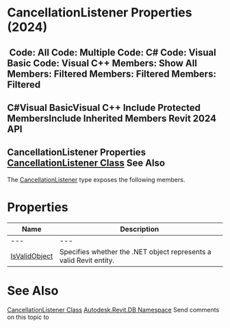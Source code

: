 # CancellationListener Properties (2024)

﻿
 Code: All Code: Multiple Code: C# Code: Visual Basic Code: Visual C++  Members: Show All Members: Filtered Members: Filtered Members: Filtered   
---  
C#Visual BasicVisual C++
Include Protected MembersInclude Inherited Members
Revit 2024 API  
---  
CancellationListener Properties  
[CancellationListener Class](ca6ab020-ad9b-783d-f8f5-6a6a1382dbf0.md "CancellationListener Class") See Also  
---  
The [CancellationListener](ca6ab020-ad9b-783d-f8f5-6a6a1382dbf0.md "CancellationListener Class") type exposes the following members.
# Properties
| Name | Description |
| --- | --- |
| --- | --- | --- |
| [IsValidObject](b7c50f0e-b261-8fe0-1638-c7233c8ae837.md "IsValidObject Property") | Specifies whether the .NET object represents a valid Revit entity. |

# See Also
[CancellationListener Class](ca6ab020-ad9b-783d-f8f5-6a6a1382dbf0.md "CancellationListener Class")
[Autodesk.Revit.DB Namespace](87546ba7-461b-c646-cbb1-2cb8f5bff8b2.md "Autodesk.Revit.DB Namespace")
Send comments on this topic to 